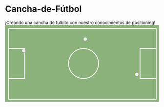 # Cancha-de-Fútbol
¡Creando una cancha de fulbito con nuestro conocimientos de positioning!
![Imagen de la Cancha](images/cancha.png)
